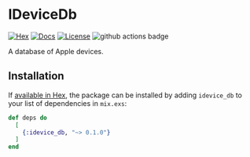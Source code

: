 # IDeviceDb

[![Hex](https://img.shields.io/hexpm/v/idevice_db.svg)](https://hex.pm/packages/idevice_db)
[![Docs](https://img.shields.io/badge/hex-docs-lightgreen.svg)](https://hexdocs.pm/idevice_db/)
[![License](https://img.shields.io/hexpm/l/idevice_db.svg)](https://github.com/ausimian/idevice_db/blob/master/LICENSE.md)
![github actions badge](https://github.com/ausimian/idevice_db/actions/workflows/build.yaml/badge.svg)

A database of Apple devices.

## Installation

If [available in Hex](https://hex.pm/docs/publish), the package can be installed
by adding `idevice_db` to your list of dependencies in `mix.exs`:

```elixir
def deps do
  [
    {:idevice_db, "~> 0.1.0"}
  ]
end
```


